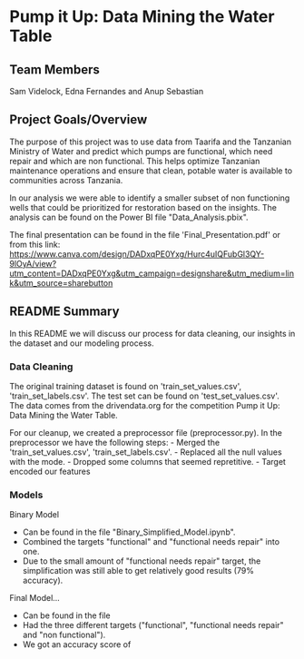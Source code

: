 # Pump it Up: Data Mining the Water Table

## Team Members

Sam Videlock, Edna Fernandes and Anup Sebastian


## Project Goals/Overview

The purpose of this project was to use data from Taarifa and the Tanzanian Ministry of Water and predict which pumps are functional, which need repair and which are non functional. This helps optimize Tanzanian maintenance operations and ensure that clean, potable water is available to communities across Tanzania.

In our analysis we were able to identify a smaller subset of non functioning wells that could be prioritized for restoration based on the insights. The analysis can be found on the Power BI file "Data_Analysis.pbix".

The final presentation can be found in the file 'Final_Presentation.pdf' or from this link: https://www.canva.com/design/DADxqPE0Yxg/Hurc4uIQFubGl3QY-9lOyA/view?utm_content=DADxqPE0Yxg&utm_campaign=designshare&utm_medium=link&utm_source=sharebutton



## README Summary

In this README we will discuss our process for data cleaning, our insights in the dataset and our modeling process.



### Data Cleaning

The original training dataset is found on 'train_set_values.csv', 'train_set_labels.csv'. The test set can be found on 'test_set_values.csv'. The data comes from the drivendata.org for the competition Pump it Up: Data Mining the Water Table.

For our cleanup, we created a preprocessor file (preprocessor.py). In the preprocessor we have the following steps:
    - Merged the 'train_set_values.csv', 'train_set_labels.csv'.
    - Replaced all the null values with the mode.
    - Dropped some columns that seemed repretitive.
    - Target encoded our features
    

### Models

Binary Model
  - Can be found in the file "Binary_Simplified_Model.ipynb".
  - Combined the targets "functional" and "functional needs repair" into one.
  - Due to the small amount of "functional needs repair" target, the simplification was still able to get relatively good       results (79% accuracy).


Final Model...
  - Can be found in the file 
  - Had the three different targets ("functional", "functional needs repair" and "non functional").
  - We got an accuracy score of
